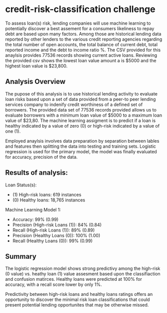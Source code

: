 # credit-risk-classification challenge


To assess loan(s) risk, lending companies will use machine learning to potentially discover a best assement for a consumers likeliness to repay debt are based upon many factors. Among those are historical lending data reported by other lenders to the various credit reporting agencies regarding the total number of open accounts, the total balance of current debt, total reported income and the debt to income ratio %. The CSV provided for this anaylsis provides 77536 records showing current active loans. Reviewing the provided csv shows the lowest loan value amount a is $5000 and the highest loan value is $23,800. 


## Analysis Overview

The pupose of this analysis is to use historical lending activity to evaluate loan risks based upon a set of data provided from a peer-to peer lending services company to indenify credit worthiness of a defined set of borrowers. The provided data set of 77536 records provided allows us to evaluate borrowers with a minimum loan value of $5000 to a maximum loan value of $23,80. The machine learning assigment is to predict if a loan is healthy indicated by a value of zero (0) or high-risk indicated by a value of one (1).

Employed anaylsis involves data preparation by separation between lables and features then splitting the data into testing and training sets. Logistic regression is used for the primary model, the model was finally evaluated for accuracy, precision of the data. 

## Results of analysis:

Loan Status(s):

-  (1) High-risk loans: 619 instances
-  (0) Healthy loans: 18,765 instances

Machine Learning Model 1:

- Accuracy: 99% (0.99)
- Precision (High-risk Loans (1)): 84% (0.84)
- Recall (High-risk Loans (1)): 89% (0.89)
- Precision (Healthy Loans (0)): 100% (1.00)
- Recall (Healthy Loans (0)): 99% (0.99)


## Summary

The logistic regression model shows strong predictivy among the high-risk (0 value) vs. heathy loan (1) value assesment based upon the classifiaction and confusion matirces. Healthy loans were predicted at 100% for accuracy, with a recall score lower by only 1%.

Predictivity between high-risk loans and healthy loans ratings offers an opportunity to discover the minimal risk loan classifications that could present potential lending opportunites that may be otherwise missed. 
